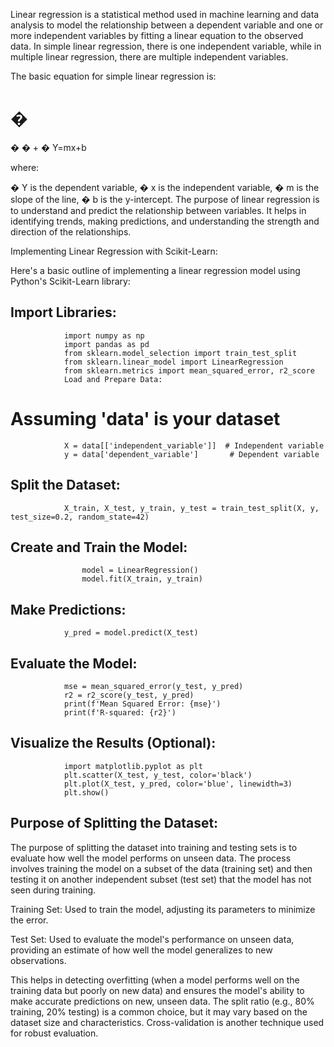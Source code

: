 Linear regression is a statistical method used in machine learning and data analysis to model the relationship between a dependent variable and one or more independent variables by fitting a linear equation to the observed data. In simple linear regression, there is one independent variable, while in multiple linear regression, there are multiple independent variables.

The basic equation for simple linear regression is:

�
=
�
�
+
�
Y=mx+b

where:

�
Y is the dependent variable,
�
x is the independent variable,
�
m is the slope of the line,
�
b is the y-intercept.
The purpose of linear regression is to understand and predict the relationship between variables. It helps in identifying trends, making predictions, and understanding the strength and direction of the relationships.

Implementing Linear Regression with Scikit-Learn:

Here's a basic outline of implementing a linear regression model using Python's Scikit-Learn library:

## Import Libraries:


                import numpy as np
                import pandas as pd
                from sklearn.model_selection import train_test_split
                from sklearn.linear_model import LinearRegression
                from sklearn.metrics import mean_squared_error, r2_score
                Load and Prepare Data:


# Assuming 'data' is your dataset

                X = data[['independent_variable']]  # Independent variable
                y = data['dependent_variable']       # Dependent variable

## Split the Dataset:


                X_train, X_test, y_train, y_test = train_test_split(X, y, test_size=0.2, random_state=42)

## Create and Train the Model:


                    model = LinearRegression()
                    model.fit(X_train, y_train)

## Make Predictions:


                y_pred = model.predict(X_test)

## Evaluate the Model:


                mse = mean_squared_error(y_test, y_pred)
                r2 = r2_score(y_test, y_pred)
                print(f'Mean Squared Error: {mse}')
                print(f'R-squared: {r2}')

## Visualize the Results (Optional):


                import matplotlib.pyplot as plt
                plt.scatter(X_test, y_test, color='black')
                plt.plot(X_test, y_pred, color='blue', linewidth=3)
                plt.show()

## Purpose of Splitting the Dataset:

The purpose of splitting the dataset into training and testing sets is to evaluate how well the model performs on unseen data. The process involves training the model on a subset of the data (training set) and then testing it on another independent subset (test set) that the model has not seen during training.

Training Set: Used to train the model, adjusting its parameters to minimize the error.

Test Set: Used to evaluate the model's performance on unseen data, providing an estimate of how well the model generalizes to new observations.

This helps in detecting overfitting (when a model performs well on the training data but poorly on new data) and ensures the model's ability to make accurate predictions on new, unseen data. The split ratio (e.g., 80% training, 20% testing) is a common choice, but it may vary based on the dataset size and characteristics. Cross-validation is another technique used for robust evaluation.